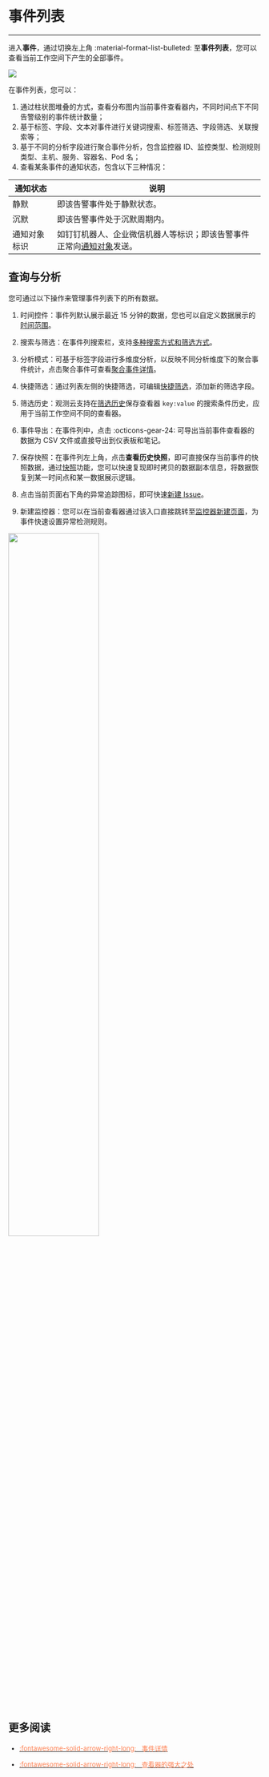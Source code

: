 # 事件列表
---


进入**事件**，通过切换左上角 :material-format-list-bulleted: 至**事件列表**，您可以查看当前工作空间下产生的全部事件。


![](../img/all-events.png)

在事件列表，您可以：

1. 通过柱状图堆叠的方式，查看分布图内当前事件查看器内，不同时间点下不同告警级别的事件统计数量；  
2. 基于标签、字段、文本对事件进行关键词搜索、标签筛选、字段筛选、关联搜索等；  
3. 基于不同的分析字段进行聚合事件分析，包含监控器 ID、监控类型、检测规则类型、主机、服务、容器名、Pod 名；
4. 查看某条事件的通知状态，包含以下三种情况：

| 通知状态      | 说明           |
| ------- | ----------- |
| 静默      | 即该告警事件处于静默状态。           |
| 沉默      | 即该告警事件处于沉默周期内。           |
| 通知对象标识      | 如钉钉机器人、企业微信机器人等标识；即该告警事件正常向[通知对象](../../monitoring/notify-object.md)发送。           |

## 查询与分析

您可通过以下操作来管理事件列表下的所有数据。


1. 时间控件：事件列默认展示最近 15 分钟的数据，您也可以自定义数据展示的[时间范围](../../getting-started/function-details/explorer-search.md#time)。

2. 搜索与筛选：在事件列搜索栏，支持[多种搜索方式和筛选方式](../../getting-started/function-details/explorer-search.md)。

3. 分析模式：可基于标签字段进行多维度分析，以反映不同分析维度下的聚合事件统计，点击聚合事件可查看[聚合事件详情](event-details.md)。

4. 快捷筛选：通过列表左侧的快捷筛选，可编辑[快捷筛选](../../getting-started/function-details/explorer-search.md#quick-filter)，添加新的筛选字段。

5. 筛选历史：观测云支持在[筛选历史](../../getting-started/function-details/explorer-search.md#filter-history)保存查看器 `key:value` 的搜索条件历史，应用于当前工作空间不同的查看器。

6. 事件导出：在事件列中，点击 :octicons-gear-24: 可导出当前事件查看器的数据为 CSV 文件或直接导出到仪表板和笔记。

7. 保存快照：在事件列左上角，点击**查看历史快照**，即可直接保存当前事件的快照数据，通过[快照](../../getting-started/function-details/snapshot.md)功能，您可以快速复现即时拷贝的数据副本信息，将数据恢复到某一时间点和某一数据展示逻辑。

8. 点击当前页面右下角的异常追踪图标，即可快速[新建 Issue](../../exception/issue.md#manual)。

9. 新建监控器：您可以在当前查看器通过该入口直接跳转至[监控器新建页面](../../monitoring/monitor/index.md#new)，为事件快速设置异常检测规则。

<img src="../../img/explorer-monitor.png" width="60%" >

## 更多阅读

<font size=2>

<div class="grid cards" markdown>

- [<font color="coral"> :fontawesome-solid-arrow-right-long: &nbsp; 事件详情</font>](event-details.md)

</div>


<div class="grid cards" markdown>

- [<font color="coral"> :fontawesome-solid-arrow-right-long: &nbsp; 查看器的强大之处</font>](../../getting-started/function-details/explorer-search.md)

</div>

</font>